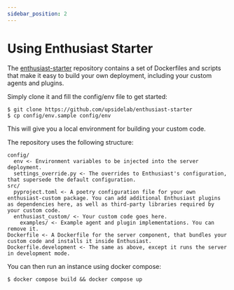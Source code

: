```yaml
---
sidebar_position: 2
---
```


# Using Enthusiast Starter


The [enthusiast-starter](https://github.com/upsidelab/enthusiast-starter/) repository contains a set of Dockerfiles and scripts that make it easy to build your own deployment, including your custom agents and plugins.

Simply clone it and fill the config/env file to get started:

```shell
$ git clone https://github.com/upsidelab/enthusiast-starter
$ cp config/env.sample config/env
```

This will give you a local environment for building your custom code.

The repository uses the following structure:
```
config/
  env <- Environment variables to be injected into the server deployment.
  settings_override.py <- The overrides to Enthusiast's configuration, that supersede the default configuration.
src/
  pyproject.toml <- A poetry configuration file for your own enthusiast-custom package. You can add additional Enthusiast plugins as dependencies here, as well as third-party libraries required by your custom code.
  enthusiast_custom/ <- Your custom code goes here.
    examples/ <- Example agent and plugin implementations. You can remove it.
Dockerfile <- A Dockerfile for the server component, that bundles your custom code and installs it inside Enthusiast.
Dockerfile.development <- The same as above, except it runs the server in development mode.
```

You can then run an instance using docker compose:

```shell
$ docker compose build && docker compose up
```
